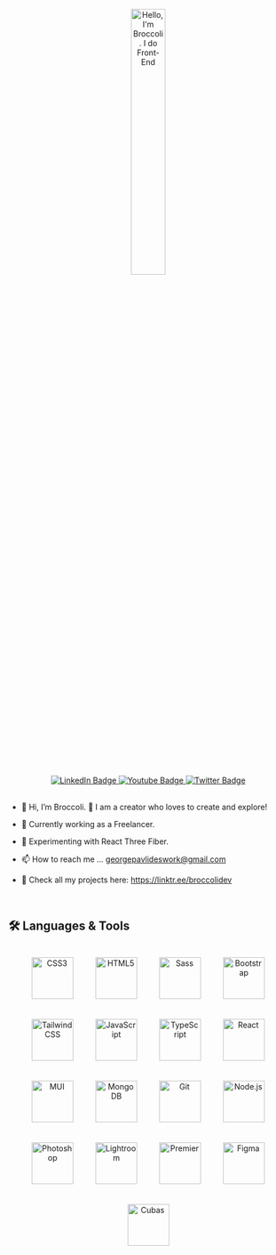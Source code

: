 <p align="center"><a href="https://github.com/pgpavlides"><img width="35%" alt="Hello, I'm Broccoli. I do Front-End" src="https://i.ibb.co/sP1SZxF/Profile-Starter-2.png" /></a></p>

<div align="center" id="badges">
  <a href="https://www.linkedin.com/in/pgpavlides/">
    <img src="https://img.shields.io/badge/LinkedIn-blue?style=for-the-badge&logo=linkedin&logoColor=white" alt="LinkedIn Badge"/>
  </a>
  <a href="https://www.youtube.com/channel/UCTlLqM3MLSVj6h-FNg2qZhQ">
    <img src="https://img.shields.io/badge/YouTube-red?style=for-the-badge&logo=youtube&logoColor=white" alt="Youtube Badge"/>
  </a>
  <a href="https://twitter.com/BroccoliDevGr">
    <img src="https://img.shields.io/badge/Twitter-blue?style=for-the-badge&logo=twitter&logoColor=white" alt="Twitter Badge"/>
  </a>
</div>

<br>

- 👋 Hi, I’m Broccoli. 🥦 I am a creator who loves to create and explore!

- 💼 Currently working as a Freelancer.
  
- 🌱 Experimenting with React Three Fiber.

- 📫 How to reach me ...  georgepavlideswork@gmail.com

- 🌳 Check all my projects here: https://linktr.ee/broccolidev

<br>

## 🛠️ Languages & Tools

<div align="center">
  <a href="https://www.w3schools.com/css/" target="_blank"
    ><img
      style="margin: 18px"
      src="https://profilinator.rishav.dev/skills-assets/css3-original-wordmark.svg"
      alt="CSS3"
      height="75"
  /></a>
  <a href="https://en.wikipedia.org/wiki/HTML5" target="_blank"
    ><img
      style="margin: 18px"
      src="https://profilinator.rishav.dev/skills-assets/html5-original-wordmark.svg"
      alt="HTML5"
      height="75"
  /></a>
  <a href="https://sass-lang.com/" target="_blank"
    ><img
      style="margin: 18px"
      src="https://profilinator.rishav.dev/skills-assets/sass-original.svg"
      alt="Sass"
      height="75"
  /></a>
  <a href="https://getbootstrap.com/docs/3.4/javascript/" target="_blank"
    ><img
      style="margin: 18px"
      src="https://profilinator.rishav.dev/skills-assets/bootstrap-plain.svg"
      alt="Bootstrap"
      height="75"
  /></a>
  <a href="https://www.tailwindcss.com/" target="_blank"
    ><img
      style="margin: 18px"
      src="https://profilinator.rishav.dev/skills-assets/tailwindcss.svg"
      alt="Tailwind CSS"
      height="75"
  /></a>
  <a href="https://www.javascript.com/" target="_blank"
    ><img
      style="margin: 18px"
      src="https://profilinator.rishav.dev/skills-assets/javascript-original.svg"
      alt="JavaScript"
      height="75"
  /></a>
  <a href="https://www.typescriptlang.org/" target="_blank"
    ><img
      style="margin: 18px"
      src="https://profilinator.rishav.dev/skills-assets/typescript-original.svg"
      alt="TypeScript"
      height="75"
  /></a>
  <a href="https://reactjs.org/" target="_blank"
    ><img
      style="margin: 18px"
      src="https://profilinator.rishav.dev/skills-assets/react-original-wordmark.svg"
      alt="React"
      height="75"
  /></a>
  <a href="https://mui.com/" target="_blank"
    ><img
      style="margin: 18px"
      src="https://github.com/mui/material-ui/raw/master/docs/public/static/logo.svg"
      alt="MUI"
      height="75"
  /></a>
  <a href="https://www.mongodb.com/" target="_blank"
    ><img
      style="margin: 18px"
      src="https://www.svgrepo.com/show/331488/mongodb.svg"
      alt="MongoDB"
      height="75"
  /></a>
  <a href="https://github.com/" target="_blank"
    ><img
      style="margin: 18px"
      src="https://profilinator.rishav.dev/skills-assets/git-scm-icon.svg"
      alt="Git"
      height="75"
  /></a>
  <a href="https://nodejs.org/" target="_blank"
    ><img
      style="margin: 18px"
      src="https://profilinator.rishav.dev/skills-assets/nodejs-original-wordmark.svg"
      alt="Node.js"
      height="75"
  /></a>
  <a href="https://www.adobe.com/products/photoshop.html" target="_blank"
    ><img
      style="margin: 18px"
      src="https://www.adobe.com/content/dam/acom/one-console/icons_rebrand/ps_appicon.svg"
      alt="Photoshop"
      height="75"
  /></a>
  <a
    href="https://www.adobe.com/products/photoshop-lightroom.html"
    target="_blank"
    ><img
      style="margin: 18px"
      src="https://profilinator.rishav.dev/skills-assets/lightroom.png"
      alt="Lightroom"
      height="75"
  /></a>
  <a href="https://www.adobe.com/products/premiere.html" target="_blank"
    ><img
      style="margin: 18px"
      src="https://www.adobe.com/content/dam/acom/one-console/icons_rebrand/pr_appicon.svg"
      alt="Premier"
      height="75"
  /></a>
  <a href="https://www.figma.com/" target="_blank"
    ><img
      style="margin: 18px"
      src="https://profilinator.rishav.dev/skills-assets/figma-icon.svg"
      alt="Figma"
      height="75"
  /></a>
  <a href="https://www.steinberg.net/cubase/" target="_blank"
    ><img
      style="margin: 18px"
      src="https://i.ibb.co/zmYPJdL/cu8800cbf7-cubase-logo-cubase-icon-small-audient.png"
      alt="Cubas"
      height="75"
  /></a>
</div>





</td><td valign="top" width="33%">




